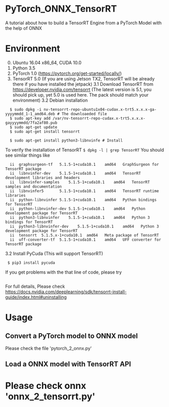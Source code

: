 # PyTorch_ONNX_TensorRT
A tutorial about how to build a TensorRT Engine from a PyTorch Model with the help of ONNX


# Environment
0. Ubuntu 16.04 x86_64, CUDA 10.0
1. Python 3.5
2. PyTorch 1.0 (https://pytorch.org/get-started/locally/)
3. TensorRT 5.0 (If you are using Jetson TX2, TensorRT will be already there if you have installed the jetpack)
3.1 Download TensorRT from https://developer.nvidia.com/tensorrt (The latest version is 5.1, you should pick up, yet 5.0 is used here. The pack should match your environment)
3.2 Debian installation
```
  $ sudo dpkg -i nv-tensorrt-repo-ubuntu1x04-cudax.x-trt5.x.x.x-ga-yyyymmdd_1-1_amd64.deb # The downloaeded file
  $ sudo apt-key add /var/nv-tensorrt-repo-cudax.x-trt5.x.x.x-gayyyymmdd/7fa2af80.pub
  $ sudo apt-get update
  $ sudo apt-get install tensorrt
  
  $ sudo apt-get install python3-libnvinfe # Install
```
To verify the installation of TensorRT
`$ dpkg -l | grep TensorRT`
You should see similar things like
```
  ii  graphsurgeon-tf	5.1.5-1+cuda10.1	amd64	GraphSurgeon for TensorRT package
  ii  libnvinfer-dev	5.1.5-1+cuda10.1	amd64	TensorRT development libraries and headers
  ii  libnvinfer-samples	5.1.5-1+cuda10.1	amd64	TensorRT samples and documentation
  ii  libnvinfer5		5.1.5-1+cuda10.1	amd64	TensorRT runtime libraries
  ii  python-libnvinfer	5.1.5-1+cuda10.1	amd64	Python bindings for TensorRT
  ii  python-libnvinfer-dev	5.1.5-1+cuda10.1	amd64	Python development package for TensorRT
  ii  python3-libnvinfer	5.1.5-1+cuda10.1	amd64	Python 3 bindings for TensorRT
  ii  python3-libnvinfer-dev	5.1.5-1+cuda10.1	amd64	Python 3 development package for TensorRT
  ii  tensorrt	5.1.5.x-1+cuda10.1	amd64	Meta package of TensorRT
  ii  uff-converter-tf	5.1.5-1+cuda10.1	amd64	UFF converter for TensorRT package
```

3.2 Install PyCuda (This will support TensorRT)
  ```
   $ pip3 install pycuda 
  ```
If you get problems with the that line of code, please try
 
 ```$ sudo apt-get install python3-pycuda #(Install for /usr/bin/python3)
 ```
For full details, Please check https://docs.nvidia.com/deeplearning/sdk/tensorrt-install-guide/index.html#uninstalling


# Usage
## Convert a PyTorch model to ONNX model
  Please check the file 'pytorch_2_onnx.py'
## Load a ONNX model with TensorRT API
  # Please check onnx 'onnx_2_tensorrt.py'
